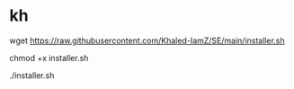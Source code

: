 # kh
wget https://raw.githubusercontent.com/Khaled-IamZ/SE/main/installer.sh

chmod +x installer.sh

./installer.sh
